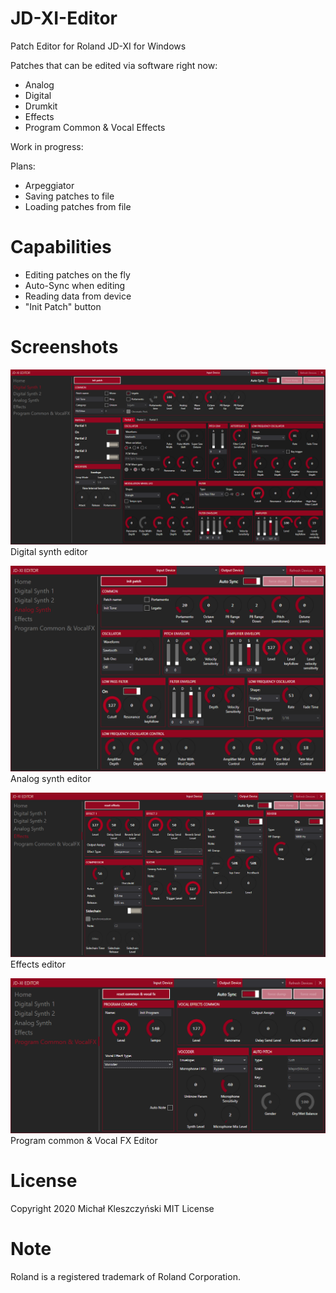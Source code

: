 # JD-XI-Editor
Patch Editor for Roland JD-XI for Windows

Patches that can be edited via software right now:
- Analog
- Digital
- Drumkit
- Effects
- Program Common & Vocal Effects

Work in progress:

Plans:
- Arpeggiator
- Saving patches to file
- Loading patches from file

# Capabilities
- Editing patches on the fly
- Auto-Sync when editing 
- Reading data from device
- "Init Patch" button

# Screenshots
![Digital Synth Editor](/screenshots/digital.png?raw=true)
Digital synth editor

![Analog Synth Editor](/screenshots/analog.png?raw=true)
Analog synth editor

![Effects Editor](/screenshots/effects.png?raw=true)
Effects editor

![Common & Vocal FX Editor](/screenshots/vfx.png?raw=true)
Program common & Vocal FX Editor

# License
Copyright 2020 Michał Kleszczyński
MIT License

# Note
Roland is a registered trademark of Roland Corporation.